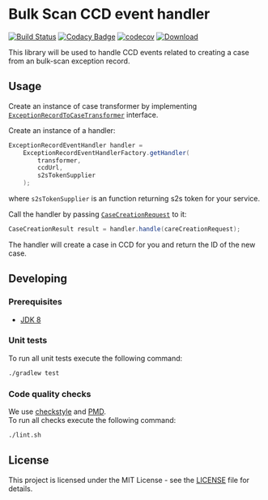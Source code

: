# Bulk Scan CCD event handler

[![Build Status](https://travis-ci.org/hmcts/bulk-scan-ccd-event-handler-lib.svg?branch=master)](https://travis-ci.org/hmcts/bulk-scan-ccd-event-handler-lib)
[![Codacy Badge](https://api.codacy.com/project/badge/Grade/d17f0de26d1c4f339dd58bfee53c7fc8)](https://www.codacy.com/app/HMCTS/bulk-scan-ccd-event-handler-lib)
[![codecov](https://codecov.io/gh/hmcts/bulk-scan-ccd-event-handler-lib/branch/master/graph/badge.svg)](https://codecov.io/gh/hmcts/bulk-scan-ccd-event-handler-lib)
[![Download](https://api.bintray.com/packages/hmcts/hmcts-maven/bulk-scan-ccd-event-handler/images/download.svg) ](https://bintray.com/hmcts/hmcts-maven/bulk-scan-ccd-event-handler/_latestVersion)

This library will be used to handle CCD events related to creating a case from an bulk-scan exception record.

## Usage

Create an instance of case transformer by implementing
[`ExceptionRecordToCaseTransformer`](https://github.com/hmcts/bulk-scan-ccd-event-handler-lib/blob/master/src/main/java/uk/gov/hmcts/reform/bulkscanccdeventhandler/transformer/ExceptionRecordToCaseTransformer.java)
interface.

Create an instance of a handler:
```java
ExceptionRecordEventHandler handler = 
    ExceptionRecordEventHandlerFactory.getHandler(
        transformer,
        ccdUrl,
        s2sTokenSupplier
    );
```
where `s2sTokenSupplier` is an function returning s2s token for your service.

Call the handler by passing [`CaseCreationRequest`](https://github.com/hmcts/bulk-scan-ccd-event-handler-lib/blob/master/src/main/java/uk/gov/hmcts/reform/bulkscanccdeventhandler/handler/model/CaseCreationRequest.java)
to it:
```java
CaseCreationResult result = handler.handle(careCreationRequest);
``` 

The handler will create a case in CCD for you and return the ID of the new case.

## Developing

### Prerequisites
- [JDK 8](https://java.com)

### Unit tests
To run all unit tests execute the following command:
```bash
./gradlew test
```

### Code quality checks
We use [checkstyle](http://checkstyle.sourceforge.net/) and [PMD](https://pmd.github.io/).  
To run all checks execute the following command:
```bash
./lint.sh
```

## License
This project is licensed under the MIT License - see the [LICENSE](LICENSE) file for details.
